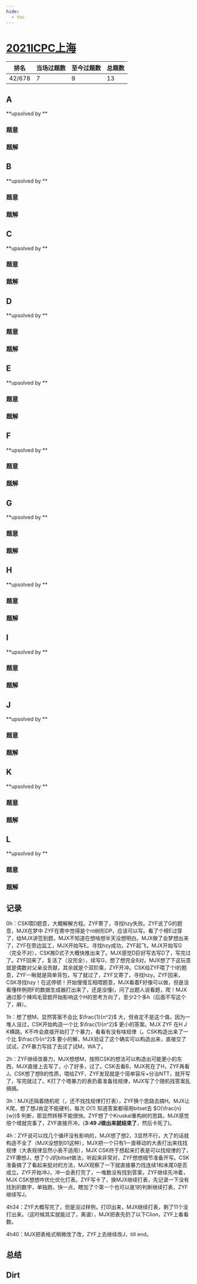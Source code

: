 ```yaml
---
hide:
  - toc
---
```


# [2021ICPC上海](https://ac.nowcoder.com/acm/contest/24872)

| 排名   | 当场过题数 | 至今过题数 | 总题数 |
| ------ | ---------- | ---------- | ------ |
| 42/678 | 7          | 9          | 13     |

## **A**

**upsolved by **

### 题意



### 题解



## **B**

**upsolved by **

### 题意



### 题解



## **C**

**upsolved by **

### 题意



### 题解



## **D**

**upsolved by **

### 题意



### 题解



## **E**

**upsolved by **

### 题意



### 题解



## **F**

**upsolved by **

### 题意



### 题解



## **G**

**upsolved by **

### 题意



### 题解



## **H**

**upsolved by **

### 题意



### 题解



## **I**

**upsolved by **

### 题意



### 题解



## **J**

**upsolved by **

### 题意



### 题解



## **K**

**upsolved by **

### 题意



### 题解



## **L**

**upsolved by **

### 题意



### 题解



## **记录**

0h：CSK喂D题意，大概解解方程。ZYF寄了，寻找hzy失败。ZYF说了G的题意，MJX在梦中 ZYF在寄中觉得是个nt树形DP，应该可以写。看了个榜E过穿了，给MJX讲签到题，MJX不知道在想啥想半天没想明白。MJX做了会梦想出来了，ZYF在旁边监工，MJX开始写E。寻找hzy成功，ZYF起飞，MJX开始写G（完全不对），CSK推D式子大概快推出来了。MJX感觉D巨好写去写D了，写完过了。ZYF回来了，复活了（没完全），续写G，想了想完全8对。MJX想了下这玩意就是偶数对父亲没贡献，其余就是个双阶乘，ZYF开冲。CSK给ZYF喂了个I的题意，ZYF一瞅就是简单背包，写了就过了，ZYF又寄了，寻找hzy。ZYF回来，CSK寻找hzy！在这停顿！开始慢慢互相喂题意，MJX看着F好像可以做，但是没看懂样例把F的数据生成器打出来了，还是没懂(，问了出题人说看题，爬！MJX通过那个辣鸡毛营题开始影响这个H的思考方向了，至少2个多h（后面不写这个了，麻）。

1h：想了想M，显然答案不会比 $\frac{1}{n^2}$ 大，但肯定不是这个值，因为一堆人没过，CSK开始构造一个比 $\frac{1}{n^2}$ 更小的答案。MJX ZYF 在H J K横跳。K不咋会直接开始打了个暴力，看看有没有啥规律（。CSK构造出来了一个比 $\frac{1}{n^2}$ 要小的解，MJX验证了这个确实可以构造出来，直接交了试试，ZYF暴力写挂了去试了试M，WA了。

2h：ZYF继续改暴力，MJX想想M，按照CSK的想法可以构造出可能更小的东西，MJX直接上去写了，小了好多，过了。CSK去看B，MJX死在了H，ZYF再看J。CSK想了想B的性质，喂给ZYF，ZYF发现就是个简单容斥+分治NTT，就开写了，写完就过了。K打了个嗯暴力的表扔着准备找规律，MJX写了个随机找答案乱搞搞。

3h：MJX还隔着随机呢（，还不找找规律打打表），ZYF换个思路去搞H。MJX让K爬，想了想J肯定不能硬判，每次 $O(1)$ 知道答案都得用bitset去 $O(\frac{n}{w})$ 判断，那显然转移不能很快。ZYF想了个Kruskal重构树的思路，MJX感觉倍个增就完事了，ZYF直接开冲。(**3:49 J做出来就结束了**，然后卡死了)。

4h：ZYF说可以找几个循环没有影响的，MJX想了想2，3显然不行，大了的话就构造不全了（MJX没想到01这种），MJX把一个只有1一直移动的大表打出来找找规律（大表规律显然小表不适用），MJX CSK终于想起来打表是可以找规律的了，ZYF爆想J，想了个J的bitset做法，听起来非常对，ZYF想想细节准备开写。CSK准备搞了了看起来挺对的方法，MJX观察了一下就直接暴力找连续1和末尾0是否成立。ZYF开始冲J，冲一会表打完了，一堆数没有找到答案，ZYF继续先冲着，MJX CSK想想咋优化优化打表。ZYF写卡了，换MJX继续打表，先记录一下没有找到的数字，单独跑，快一点，瞎加了个第一个也可以是1的判断继续打表，ZYF继续写J。

4h34：ZYF大概写完了，但是没过样例，打印出来，MJX继续打表，剩了11个没打出来。（这时候其实就能过了，离谱），MJX把表先扔了以下Clion，ZYF上看看数。

4h40：MJX把表格式稍微改了改，ZYF上去继续改J，till end。

## **总结**

## **Dirt**



